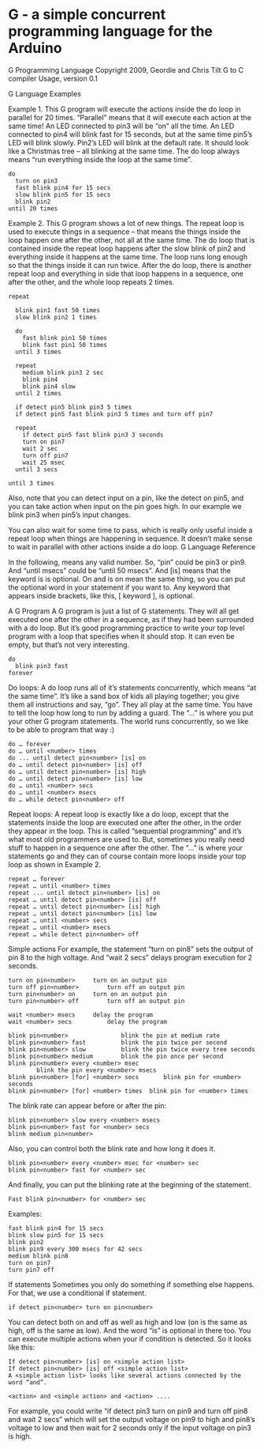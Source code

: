 G - a simple concurrent programming language for the Arduino
=
G Programming Language
Copyright 2009, Geordie and Chris Tilt
G to C compiler Usage, version 0.1

G Language Examples

Example 1. This G program will execute the actions inside the do loop in parallel for 20 times. “Parallel” means that it will execute each action at the same time! An LED connected to pin3 will be “on” all the time. An LED connected to pin4 will blink fast for 15 seconds, but at the same time pin5’s LED will blink slowly. Pin2’s LED will blink at the default rate. It should look like a Christmas tree – all blinking at the same time. The do loop always means “run everything inside the loop at the same time”.
```
do
  turn on pin3
  fast blink pin4 for 15 secs
  slow blink pin5 for 15 secs
  blink pin2
until 20 times
```
Example 2. This G program shows a lot of new things. The repeat loop is used to execute things in a sequence – that means the things inside the loop happen one after the other, not all at the same time. The do loop that is contained inside the repeat loop happens after the slow blink of pin2 and everything inside it happens at the same time. The loop runs long enough so that the things inside it can run twice. After the do loop, there is another repeat loop and everything in side that loop happens in a sequence, one after the other, and the whole loop repeats 2 times.
```
repeat

  blink pin1 fast 50 times
  slow blink pin2 1 times

  do
    fast blink pin1 50 times
    blink fast pin1 50 times
  until 3 times

  repeat
    medium blink pin3 2 sec
    blink pin4
    blink pin4 slow
  until 2 times

  if detect pin5 blink pin3 5 times
  if detect pin5 fast blink pin3 5 times and turn off pin7

  repeat
    if detect pin5 fast blink pin3 3 seconds
    turn on pin7
    wait 2 sec
    turn off pin7
    wait 25 msec
  until 3 secs

until 3 times
```
Also, note that you can detect input on a pin, like the detect on pin5, and you can take action when input on the pin goes high. In our example we blink pin3 when pin5’s input changes.

You can also wait for some time to pass, which is really only useful inside a repeat loop when things are happening in sequence. It doesn’t make sense to wait in parallel with other actions inside a do loop.
G Language Reference

In the following, <number> means any valid number. So, “pin<number>” could be pin3 or pin9. And “until <number> msecs” could be “until 50 msecs”. And [is] means that the keyword is is optional. On and is on mean the same thing, so you can put the optional word in your statement if you want to. Any keyword that appears inside brackets, like this, [ keyword ], is optional.

A G Program
A G program is just a list of G statements. They will all get executed one after the other in a sequence, as if they had been surrounded with a do loop. But it’s good programming practice to write your top level program with a loop that specifies when it should stop. It can even be empty, but that’s not very interesting.
```
do
  blink pin3 fast
forever
```
Do loops:
A do loop runs all of it’s statements concurrently, which means “at the same time”. It’s like a sand box of kids all playing together; you give them all instructions and say, “go”. They all play at the same time. You have to tell the loop how long to run by adding a guard. The “...” is where you put your other G program statements. The world runs concurrently, so we like to be able to program that way :)
```
do … forever
do … until <number> times
do ... until detect pin<number> [is] on
do … until detect pin<number> [is] off
do … until detect pin<number> [is] high
do … until detect pin<number> [is] low
do … until <number> secs
do … until <number> msecs
do … while detect pin<number> off
```
Repeat loops:
A repeat loop is exactly like a do loop, except that the statements inside the loop are executed one after the other, in the order they appear in the loop. This is called “sequential programming” and it’s what most old programmers are used to. But, sometimes you really need stuff to happen in a sequence one after the other. The “...” is where your statements go and they can of course contain more loops inside your top loop as shown in Example 2.
```
repeat … forever
repeat … until <number> times
repeat ... until detect pin<number> [is] on
repeat … until detect pin<number> [is] off
repeat … until detect pin<number> [is] high
repeat … until detect pin<number> [is] low
repeat … until <number> secs
repeat … until <number> msecs
repeat … while detect pin<number> off
```
Simple actions
For example, the statement “turn on pin8” sets the output of pin 8 to the high voltage. And “wait 2 secs” delays program execution for 2 seconds.
```
turn on pin<number>  	turn on an output pin
turn off pin<number>		turn off an output pin
turn pin<number> on		turn on an output pin
turn pin<number> off		turn off an output pin

wait <number> msecs		delay the program
wait <number> secs			delay the program

blink pin<number>				blink the pin at medium rate
blink pin<number> fast			blink the pin twice per second
blink pin<number> slow			blink the pin twice every tree seconds
blink pin<number> medium		blink the pin once per second
blink pin<number> every <number> msec
      	blink the pin every <number> msecs
blink pin<number> [for] <number> secs		blink pin for <number> seconds
blink pin<number> [for] <number> times	blink pin for <number> times
```
The blink rate can appear before or after the pin:
```
blink pin<number> slow every <number> msecs
blink pin<number> fast for <number> secs
blink medium pin<number>
```
Also, you can control both the blink rate and how long it does it.
```
blink pin<number> every <number> msec for <number> sec
blink pin<number> fast for <number> sec
```
And finally, you can put the blinking rate at the beginning of the statement.
```
Fast blink pin<number> for <number> sec
```
Examples:
```
fast blink pin4 for 15 secs
blink slow pin5 for 15 secs
blink pin2
blink pin9 every 300 msecs for 42 secs
medium blink pin8
turn on pin7
turn pin7 off
```
If statements
Sometimes you only do something if something else happens.  For that, we use a conditional if statement.
```
if detect pin<number> turn on pin<number>
```
You can detect both on and off as well as high and low (on is the same as high, off is the same as low). And the word “is” is optional in there too. You can execute multiple actions when your if condition is detected. So it looks like this:
```
If detect pin<number> [is] on <simple action list>
If detect pin<number> [is] off <simple action list>
A <simple action list> looks like several actions connected by the word “and”.

<action> and <simple action> and <action> ....
```
For example, you could write “if detect pin3 turn on pin9 and turn off pin8 and wait 2 secs” which will set the output voltage on pin9 to high and pin8’s voltage to low and then wait for 2 seconds only if the input voltage on pin3 is high.
